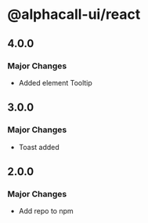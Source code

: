 # @alphacall-ui/react

## 4.0.0

### Major Changes

- Added element Tooltip

## 3.0.0

### Major Changes

- Toast added

## 2.0.0

### Major Changes

- Add repo to npm
